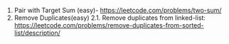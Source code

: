 1. Pair with Target Sum (easy)- https://leetcode.com/problems/two-sum/
2. Remove Duplicates(easy)
   2.1. Remove duplicates from linked-list: https://leetcode.com/problems/remove-duplicates-from-sorted-list/description/
